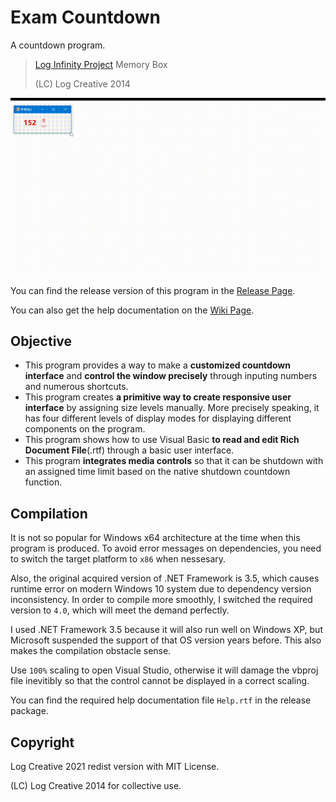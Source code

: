 # Exam Countdown

A countdown program.

> [Log Infinity Project](https://github.com/LogCreative/LogInfinity) Memory Box
> 
> (LC) Log Creative 2014

![](program.gif)

You can find the release version of this program in the [Release Page](https://github.com/LogCreative/ExamCountdown/releases).

You can also get the help documentation on the [Wiki Page](https://github.com/LogCreative/ExamCountdown/wiki).

## Objective

- This program provides a way to make a **customized countdown interface** and **control the window precisely** through inputing numbers and numerous shortcuts.
- This program creates **a primitive way to create responsive user interface** by assigning size levels manually. More precisely speaking, it has four different levels of display modes for displaying different components on the program.
- This program shows how to use Visual Basic **to read and edit Rich Document File**(.rtf) through a basic user interface.
- This program **integrates media controls** so that it can be shutdown with an assigned time limit based on the native shutdown countdown function.

## Compilation

It is not so popular for Windows x64 architecture at the time when this program is produced. To avoid error messages on dependencies, you need to switch the target platform to `x86` when nessesary.

Also, the original acquired version of .NET Framework is 3.5, which causes runtime error on modern Windows 10 system due to dependency version inconsistency. In order to compile more smoothly, I switched the required version to `4.0`, which will meet the demand perfectly.

I used .NET Framework 3.5 because it will also run well on Windows XP, but Microsoft suspended the support of that OS version years before. This also makes the compilation obstacle sense.

Use `100%` scaling to open Visual Studio, otherwise it will damage the vbproj file inevitibly so that the control cannot be displayed in a correct scaling.

You can find the required help documentation file `Help.rtf` in the release package.

## Copyright

Log Creative 2021 redist version with MIT License.

(LC) Log Creative 2014 for collective use.
